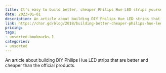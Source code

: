 ```yaml
---
title: It's easy to build better, cheaper Philips Hue LED strips yourself - Charged
date: 2023-01-01
description: An article about building DIY Philips Hue LED strips that are better and cheaper than the official products.
link: https://char.gd/blog/2018/building-better-cheaper-philips-hue-led-strips
pricing: 
tags: 
- unsorted-bookmarks-1 
categories: 
- unsorted 
---
```


An article about building DIY Philips Hue LED strips that are better and cheaper than the official products.